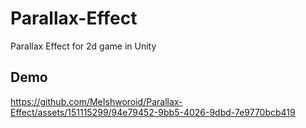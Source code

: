 # Parallax-Effect
Parallax Effect for 2d game in Unity

## Demo
https://github.com/MeIshworoid/Parallax-Effect/assets/151115299/94e79452-9bb5-4026-9dbd-7e9770bcb419

